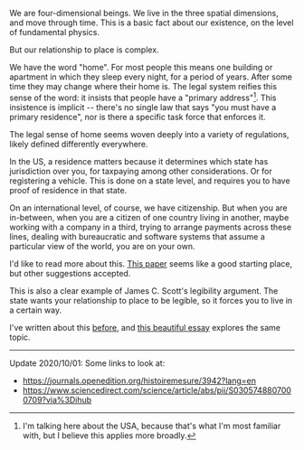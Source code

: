 We are four-dimensional beings. We live in the three spatial dimensions, and move through time. This is a basic fact about our existence, on the level of fundamental physics.

But our relationship to place is complex.

We have the word "home". For most people this means one building or apartment in which they sleep every night, for a period of years. After some time they may change where their home is. The legal system reifies this sense of the word: it insists that people have a "primary address"[^america-centric-disclaimer]. This insistence is implicit -- there's no single law that says "you must have a primary residence", nor is there a specific task force that enforces it.

[^america-centric-disclaimer]: I'm talking here about the USA, because that's what I'm most familiar with, but I believe this applies more broadly.

The legal sense of home seems woven deeply into a variety of regulations, likely defined differently everywhere.

In the US, a residence matters because it determines which state has jurisdiction over you, for taxpaying among other considerations. Or for registering a vehicle. This is done on a state level, and requires you to have proof of residence in that state.

On an international level, of course, we have citizenship. But when you are in-between, when you are a citizen of one country living in another, maybe working with a company in a third, trying to arrange payments across these lines, dealing with bureaucratic and software systems that assume a particular view of the world,  you are on your own.

I'd like to read more about this. [This paper]({{site.baseurl}}/assets/pdf/the-meaning-of-home-fox-2002.pdf) seems like a good starting place, but other suggestions accepted.

This is also a clear example of James C. Scott's legibility argument. The state wants your relationship to place to be legible, so it forces you to live in a certain way.

I've written about this [before](https://louispotok.com/where-are-you-from/), and [this beautiful essay](https://weiweihsu.com/2020-07-26/wheres-home) explores the same topic.

--- 
Update 2020/10/01:
Some links to look at:
* https://journals.openedition.org/histoiremesure/3942?lang=en
* https://www.sciencedirect.com/science/article/abs/pii/S0305748807000709?via%3Dihub
